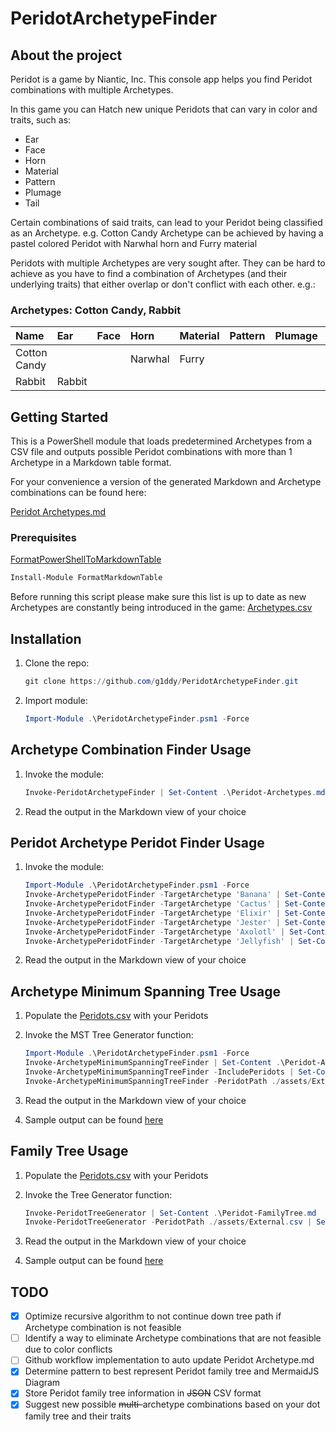 # PeridotArchetypeFinder

## About the project

Peridot is a game by Niantic, Inc. This console app helps you find Peridot combinations with multiple Archetypes.

In this game you can Hatch new unique Peridots that can vary in color and traits, such as:

- Ear
- Face
- Horn
- Material
- Pattern
- Plumage
- Tail

Certain combinations of said traits, can lead to your Peridot being classified as an Archetype.
e.g. Cotton Candy Archetype can be achieved by having a pastel colored Peridot with Narwhal horn and Furry material

Peridots with multiple Archetypes are very sought after. They can be hard to achieve as you have to find a combination of Archetypes (and their underlying traits) that either overlap or don't conflict with each other. e.g.:

### Archetypes: Cotton Candy, Rabbit

| Name         | Ear    | Face | Horn    | Material | Pattern | Plumage | Tail   |
| :----------- | :----- | :--- | :------ | :------- | :------ | :------ | :----- |
| Cotton Candy |        |      | Narwhal | Furry    |         |         |        |
| Rabbit       | Rabbit |      |         |          |         |         | Rabbit |

## Getting Started

This is a PowerShell module that loads predetermined Archetypes from a CSV file and outputs possible Peridot combinations with more than 1 Archetype in a Markdown table format.

For your convenience a version of the generated Markdown and Archetype combinations can be found here:

[Peridot Archetypes.md](./Peridot-Archetypes.md)

### Prerequisites

[FormatPowerShellToMarkdownTable](https://github.com/microsoft/FormatPowerShellToMarkdownTable)

```powershell
Install-Module FormatMarkdownTable
```

Before running this script please make sure this list is up to date as new Archetypes are constantly being introduced in the game:
[Archetypes.csv](./assets/Archetypes.csv)

## Installation

1. Clone the repo:

    ```powershell
    git clone https://github.com/g1ddy/PeridotArchetypeFinder.git
    ```

2. Import module:

    ```powershell
    Import-Module .\PeridotArchetypeFinder.psm1 -Force
    ```

## Archetype Combination Finder Usage

1. Invoke the module:

    ```powershell
    Invoke-PeridotArchetypeFinder | Set-Content .\Peridot-Archetypes.md
    ```

2. Read the output in the Markdown view of your choice

## Peridot Archetype Peridot Finder Usage

1. Invoke the module:

    ```powershell
    Import-Module .\PeridotArchetypeFinder.psm1 -Force
    Invoke-ArchetypePeridotFinder -TargetArchetype 'Banana' | Set-Content .\Peridot-ArchetypeFinder-Banana.md
    Invoke-ArchetypePeridotFinder -TargetArchetype 'Cactus' | Set-Content .\Peridot-ArchetypeFinder-Cactus.md
    Invoke-ArchetypePeridotFinder -TargetArchetype 'Elixir' | Set-Content .\Peridot-ArchetypeFinder-Elixir.md
    Invoke-ArchetypePeridotFinder -TargetArchetype 'Jester' | Set-Content .\Peridot-ArchetypeFinder-Jester.md
    Invoke-ArchetypePeridotFinder -TargetArchetype 'Axolotl' | Set-Content .\Peridot-ArchetypeFinder-Axolotl.md
    Invoke-ArchetypePeridotFinder -TargetArchetype 'Jellyfish' | Set-Content .\Peridot-ArchetypeFinder-Jellyfish.md
    ```

2. Read the output in the Markdown view of your choice

## Archetype Minimum Spanning Tree Usage

1. Populate the [Peridots.csv](./assets/Peridots.csv) with your Peridots
2. Invoke the MST Tree Generator function:

    ```powershell
    Import-Module .\PeridotArchetypeFinder.psm1 -Force
    Invoke-ArchetypeMinimumSpanningTreeFinder | Set-Content .\Peridot-ArchetypeTree.md
    Invoke-ArchetypeMinimumSpanningTreeFinder -IncludePeridots | Set-Content .\Peridot-ArchetypeTreeMST.md
    Invoke-ArchetypeMinimumSpanningTreeFinder -PeridotPath ./assets/External.csv -IncludePeridots | Set-Content .\Peridot-ArchetypeTreeMST-Jinx007.md
    ```

3. Read the output in the Markdown view of your choice
4. Sample output can be found [here](./Peridot-ArchetypeTreeMST.md)

## Family Tree Usage

1. Populate the [Peridots.csv](./assets/Peridots.csv) with your Peridots
2. Invoke the Tree Generator function:

    ```powershell
    Invoke-PeridotTreeGenerator | Set-Content .\Peridot-FamilyTree.md
    Invoke-PeridotTreeGenerator -PeridotPath ./assets/External.csv | Set-Content .\Peridot-FamilyTree-Jinx007.md
    ```

3. Read the output in the Markdown view of your choice
4. Sample output can be found [here](./Peridot-FamilyTree.md)

## TODO

- [x] Optimize recursive algorithm to not continue down tree path if Archetype combination is not feasible
- [ ] Identify a way to eliminate Archetype combinations that are not feasible due to color conflicts
- [ ] Github workflow implementation to auto update Peridot Archetype.md
- [x] Determine pattern to best represent Peridot family tree and MermaidJS Diagram
- [x] Store Peridot family tree information in ~~JSON~~ CSV format
- [x] Suggest new possible ~~multi-~~archetype combinations based on your dot family tree and their traits

